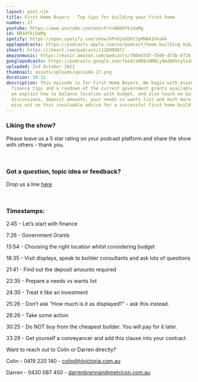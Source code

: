 ```yaml
---
layout: post.njk
title: First Home Buyers - Top tips for building your first home
number: 27
youtube: https://www.youtube.com/watch?v=NB4UYkiUaMg
id: NB4UYkiUaMg
spotify: https://open.spotify.com/show/6PnOjGdSKtJyMNA41Vhakk
applepodcasts: https://podcasts.apple.com/us/podcast/home-building-hub/id1681936589
iheart: https://iheart.com/podcast/112809987/
amazonmusic: https://music.amazon.com/podcasts/7004d7d7-fb06-473b-8f26-8ce9992cac11
googlepodcasts: https://podcasts.google.com/feed/aHR0cHM6Ly9mZWVkcy5idXp6c3Byb3V0LmNvbS8yMTM5MTU1LnJzcw==
uploaded: 2nd October 2023
thumbnail: assets/uploads/episode-27.png
duration: 38:31
description: This episode is for First Home Buyers. We begin with essential
  finance tips and a rundown of the current government grants available. Then,
  we explain how to balance location with budget, and also touch on builder
  discussions, deposit amounts, your needs vs wants list and much more. Don't
  miss out on this invaluable advice for a successful first home build!
---
```

### Liking the show?

Please leave us a 5 star rating on your podcast platform and share the show with others - thank you.

<br>

### Got a question, topic idea or feedback?

Drop us a line <a href="/contact" id="contact-us" target="_blank">here</a>

<br>

### Timestamps:

2:45 - Let’s start with finance

7:26 - Government Grants

13:54 - Choosing the right location whilst considering budget

18:35 - Visit displays, speak to builder consultants and ask lots of questions

21:41 - Find out the deposit amounts required

23:35 - Prepare a needs vs wants list

24:30 - Treat it like an investment

25:26 - Don’t ask “How much is it as displayed?” - ask this instead.

28:26 - Take some action

30:25 - Do NOT buy from the cheapest builder. You will pay for it later.

33:29 - Get yourself a conveyancer and add this clause into your contract

Want to reach out to Colin or Darren directly?

Colin - 0419 220 140 - colin@hlvictoria.com.au

Darren - 0430 087 450 - darrenbrennan@metricon.com.au